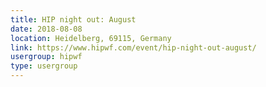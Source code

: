 ```yaml
---
title: HIP night out: August
date: 2018-08-08
location: Heidelberg, 69115, Germany
link: https://www.hipwf.com/event/hip-night-out-august/
usergroup: hipwf
type: usergroup
---
```

